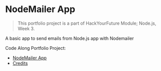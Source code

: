 # NodeMailer App

> This portfolio project is a part of HackYourFuture Module; Node.js, Week 3.

A basic app to send emails from Node.js app with Nodemailer

Code Along Portfolio Project:
- [NodeMailer App](https://nodemailer-contact-app-saeed.herokuapp.com/)
- [Credits](https://www.youtube.com/watch?v=nF9g1825mwk)

